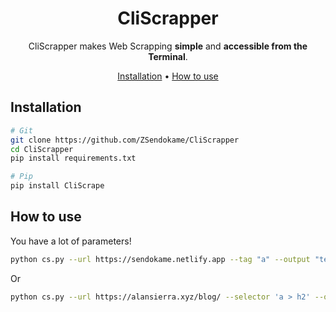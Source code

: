 <div align="center">

# CliScrapper

CliScrapper makes Web Scrapping **simple** and **accessible from the Terminal**.

[Installation](#Installation) •
[How to use](#How-to-use)
</div>

## Installation
```sh
# Git
git clone https://github.com/ZSendokame/CliScrapper
cd CliScrapper
pip install requirements.txt

# Pip
pip install CliScrape
```

## How to use
You have a lot of parameters!
```sh
python cs.py --url https://sendokame.netlify.app --tag "a" --output "text" # <- You can select the attributes of BS4. 
```
Or
```sh
python cs.py --url https://alansierra.xyz/blog/ --selector 'a > h2' --output text
```
